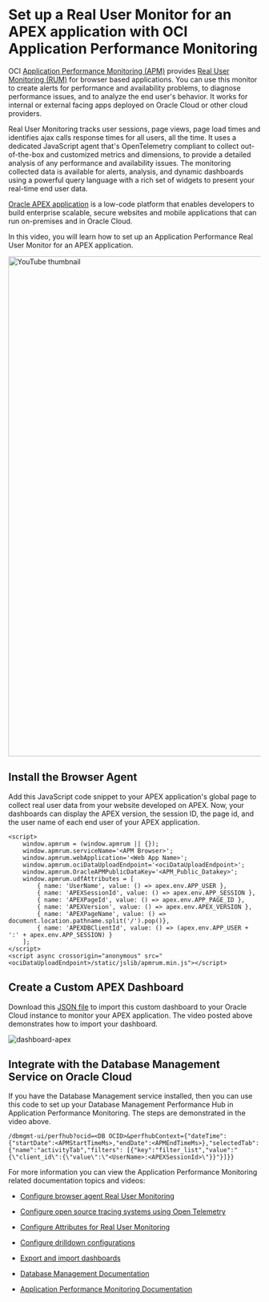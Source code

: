 # Set up a Real User Monitor for an APEX application with OCI Application Performance Monitoring

OCI [Application Performance Monitoring (APM)](https://docs.oracle.com/en-us/iaas/application-performance-monitoring/home.htm) provides [Real User Monitoring (RUM)](https://docs.oracle.com/en-us/iaas/application-performance-monitoring/doc/configure-browser-agent-real-user-monitoring.html) for browser based applications. You can use this monitor to create alerts for performance and availability problems, to diagnose performance issues, and to analyze the end user's behavior. It works for internal or external facing apps deployed on Oracle Cloud or other cloud providers.

Real User Monitoring tracks user sessions, page views, page load times and identifies ajax calls response times for all users, all the time. It uses a dedicated JavaScript agent that's OpenTelemetry compliant to collect out-of-the-box and customized metrics and dimensions, to provide a detailed analysis of any performance and availability issues. The monitoring collected data is available for alerts, analysis, and dynamic dashboards using a powerful query language with a rich set of widgets to present your real-time end user data.

[Oracle APEX application](https://apex.oracle.com/en/learn/videos/) is a low-code platform that enables developers to build enterprise scalable, secure websites and mobile applications that can run on-premises and in Oracle Cloud.

In this video, you will learn how to set up an Application Performance Real User Monitor for an APEX application. 

<a href="https://www.youtube.com/watch?v=VUYjIYqDAVc"><img width="999" alt="YouTube thumbnail" src="https://github.com/kimberlyand/oci-o11y-solutions/assets/106996346/5e7092a9-8817-422e-aa8a-cf20276040be"></a>

## Install the Browser Agent
Add this JavaScript code snippet to your APEX application's global page to collect real user data from your website developed on APEX. Now, your dashboards can display the APEX version, the session ID, the page id, and the user name of each end user of your APEX application.
```
<script>
    window.apmrum = (window.apmrum || {}); 
    window.apmrum.serviceName='<APM Browser>';
    window.apmrum.webApplication='<Web App Name>';
    window.apmrum.ociDataUploadEndpoint='<ociDataUploadEndpoint>';
    window.apmrum.OracleAPMPublicDataKey='<APM_Public_Datakey>';
    window.apmrum.udfAttributes = [
        { name: 'UserName', value: () => apex.env.APP_USER },
        { name: 'APEXSessionId', value: () => apex.env.APP_SESSION },
        { name: 'APEXPageId', value: () => apex.env.APP_PAGE_ID },
        { name: 'APEXVersion', value: () => apex.env.APEX_VERSION },
        { name: 'APEXPageName', value: () => document.location.pathname.split('/').pop()},
        { name: 'APEXDBClientId', value: () => (apex.env.APP_USER + ':' + apex.env.APP_SESSION) }
    ];   
</script>
<script async crossorigin="anonymous" src="<ociDataUploadEndpoint>/static/jslib/apmrum.min.js"></script>

```
## Create a Custom APEX Dashboard 
Download this [JSON file](https://github.com/oracle-quickstart/oci-o11y-solutions/blob/0de0d63f61782f04a204e57ea929a313fb1770d2/knowlege-content/oracle-database/APEX/dashboards/apm-rum-apex-dashboard.json) to import this custom dashboard to your Oracle Cloud instance to monitor your APEX application. The video posted above demonstrates how to import your dashboard.

![dashboard-apex](https://github.com/oracle-quickstart/oci-o11y-solutions/assets/106996346/b952ce8c-f920-435b-a14f-c8a8258c5fc3)

## Integrate with the Database Management Service on Oracle Cloud

If you have the Database Management service installed, then you can use this code to set up your Database Management Performance Hub in Application Performance Monitoring. The steps are demonstrated in the video above. 

```
/dbmgmt-ui/perfhub?ocid=<DB OCID>&perfhubContext={"dateTime":{"startDate":<APMStartTimeMs>,"endDate":<APMEndTimeMs>},"selectedTab":{"name":"activityTab","filters": [{"key":"filter_list","value":"{\"client_id\":{\"value\":\"<UserName>:<APEXSessionId>\"}}"}]}}
```
For more information you can view the Application Performance Monitoring related documentation topics and videos: 

* [Configure browser agent Real User Monitoring](https://docs.oracle.com/en-us/iaas/application-performance-monitoring/doc/configure-browser-agent-real-user-monitoring.html)

* [Configure open source tracing systems using Open Telemetry](https://docs.oracle.com/en-us/iaas/application-performance-monitoring/doc/configure-open-source-tracing-systems.html)

* [Configure Attributes for Real User Monitoring](https://docs.oracle.com/en-us/iaas/application-performance-monitoring/doc/configure-attributes-real-user-monitoring.html) 

* [Configure drilldown configurations](https://docs.oracle.com/en-us/iaas/application-performance-monitoring/doc/configure-drilldown-configurations.html)

* [Export and import dashboards](https://docs.oracle.com/en-us/iaas/Content/doc/export-and-import-dashboards.html)

* [Database Management Documentation](https://docs.oracle.com/en-us/iaas/database-management/home.htm)

* [Application Performance Monitoring Documentation](https://docs.oracle.com/en-us/iaas/application-performance-monitoring/home.htm)

